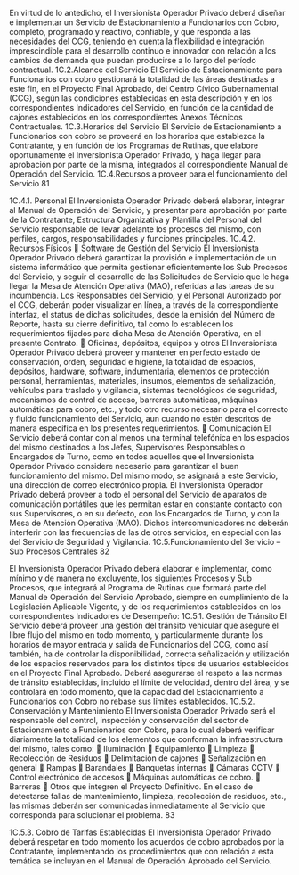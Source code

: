 En virtud de lo antedicho, el Inversionista Operador Privado deberá diseñar e implementar
un Servicio de Estacionamiento a Funcionarios con Cobro, completo, programado y reactivo,
confiable, y que responda a las necesidades del CCG, teniendo en cuenta la flexibilidad e
integración imprescindible para el desarrollo continuo e innovador con relación a los cambios
de demanda que puedan producirse a lo largo del período contractual.
1C.2.Alcance del Servicio
El Servicio de Estacionamiento para Funcionarios con cobro gestionará la totalidad de las
áreas destinadas a este fin, en el Proyecto Final Aprobado, del Centro Cívico
Gubernamental (CCG), según las condiciones establecidas en esta descripción y en los
correspondientes Indicadores del Servicio, en función de la cantidad de cajones establecidos
en los correspondientes Anexos Técnicos Contractuales.
1C.3.Horarios del Servicio
El Servicio de Estacionamiento a Funcionarios con cobro se proveerá en los horarios que
establezca la Contratante, y en función de los Programas de Rutinas, que elabore
oportunamente el Inversionista Operador Privado, y haga llegar para aprobación por parte
de la misma, integrados al correspondiente Manual de Operación del Servicio.
1C.4.Recursos a proveer para el funcionamiento del Servicio
81

1C.4.1. Personal
El Inversionista Operador Privado deberá elaborar, integrar al Manual de Operación del
Servicio, y presentar para aprobación por parte de la Contratante, Estructura Organizativa y
Plantilla del Personal del Servicio responsable de llevar adelante los procesos del mismo,
con perfiles, cargos, responsabilidades y funciones principales.
1C.4.2. Recursos Físicos
 Software de Gestión del Servicio
El Inversionista Operador Privado deberá garantizar la provisión e implementación de un
sistema informático que permita gestionar eficientemente los Sub Procesos del Servicio, y
seguir el desarrollo de las Solicitudes de Servicio que le haga llegar la Mesa de Atención
Operativa (MAO), referidas a las tareas de su incumbencia.
Los Responsables del Servicio, y el Personal Autorizado por el CCG, deberán poder
visualizar en línea, a través de la correspondiente interfaz, el status de dichas solicitudes,
desde la emisión del Número de Reporte, hasta su cierre definitivo, tal como lo establecen
los requerimientos fijados para dicha Mesa de Atención Operativa, en el presente Contrato.
 Oficinas, depósitos, equipos y otros
El Inversionista Operador Privado deberá proveer y mantener en perfecto estado de
conservación, orden, seguridad e higiene, la totalidad de espacios, depósitos, hardware,
software, indumentaria, elementos de protección personal, herramientas, materiales,
insumos, elementos de señalización, vehículos para traslado y vigilancia, sistemas
tecnológicos de seguridad, mecanismos de control de acceso, barreras automáticas,
máquinas automáticas para cobro, etc., y todo otro recurso necesario para el correcto y
fluido funcionamiento del Servicio, aun cuando no estén descritos de manera específica
en los presentes requerimientos.
 Comunicación
El Servicio deberá contar con al menos una terminal telefónica en los espacios del mismo
destinados a los Jefes, Supervisores Responsables o Encargados de Turno, como en todos
aquellos que el Inversionista Operador Privado considere necesario para garantizar el buen
funcionamiento del mismo.
Del mismo modo, se asignará a este Servicio, una dirección de correo electrónico propia.
El Inversionista Operador Privado deberá proveer a todo el personal del Servicio de aparatos
de comunicación portátiles que les permitan estar en constante contacto con sus
Supervisores, o en su defecto, con los Encargados de Turno, y con la Mesa de Atención
Operativa (MAO).
Dichos intercomunicadores no deberán interferir con las frecuencias de las de otros
servicios, en especial con las del Servicio de Seguridad y Vigilancia.
1C.5.Funcionamiento del Servicio – Sub Procesos Centrales
82

El Inversionista Operador Privado deberá elaborar e implementar, como mínimo y de manera
no excluyente, los siguientes Procesos y Sub Procesos, que integrará al Programa de
Rutinas que formará parte del Manual de Operación del Servicio Aprobado, siempre en
cumplimiento de la Legislación Aplicable Vigente, y de los requerimientos establecidos en
los correspondientes Indicadores de Desempeño:
1C.5.1. Gestión de Tránsito
El Servicio deberá proveer una gestión del tránsito vehicular que asegure el libre flujo del
mismo en todo momento, y particularmente durante los horarios de mayor entrada y salida
de Funcionarios del CCG, como así también, ha de controlar la disponibilidad, correcta
señalización y utilización de los espacios reservados para los distintos tipos de usuarios
establecidos en el Proyecto Final Aprobado.
Deberá asegurarse el respeto a las normas de tránsito establecidas, incluido el límite de
velocidad, dentro del área, y se controlará en todo momento, que la capacidad del
Estacionamiento a Funcionarios con Cobro no rebase sus límites establecidos.
1C.5.2. Conservación y Mantenimiento
El Inversionista Operador Privado será el responsable del control, inspección y conservación
del sector de Estacionamiento a Funcionarios con Cobro, para lo cual deberá verificar
diariamente la totalidad de los elementos que conforman la infraestructura del mismo, tales
como:
 Iluminación
 Equipamiento
 Limpieza
 Recolección de Residuos
 Delimitación de cajones
 Señalización en general
 Rampas
 Barandales
 Banquetas internas
 Cámaras CCTV
 Control electrónico de accesos
 Máquinas automáticas de cobro.
 Barreras
 Otros que integren el Proyecto Definitivo.
En el caso de detectarse fallas de mantenimiento, limpieza, recolección de residuos, etc., las
mismas deberán ser comunicadas inmediatamente al Servicio que corresponda para
solucionar el problema.
83

1C.5.3. Cobro de Tarifas Establecidas
El Inversionista Operador Privado deberá respetar en todo momento los acuerdos de cobro
aprobados por la Contratante, implementando los procedimientos que con relación a esta
temática se incluyan en el Manual de Operación Aprobado del Servicio.
